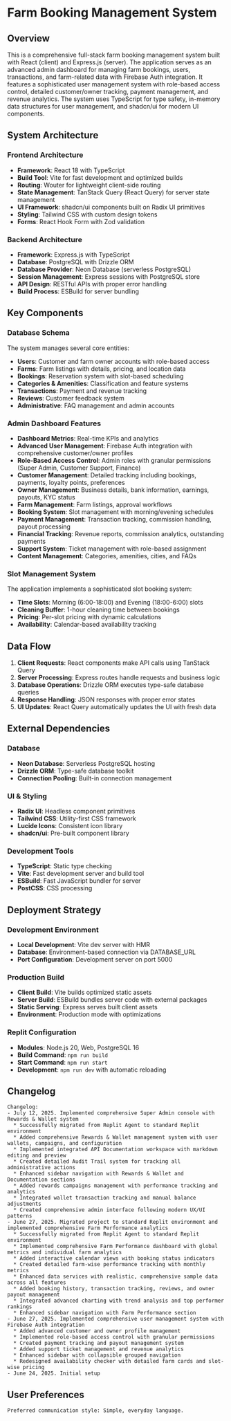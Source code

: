 # Farm Booking Management System

## Overview

This is a comprehensive full-stack farm booking management system built with React (client) and Express.js (server). The application serves as an advanced admin dashboard for managing farm bookings, users, transactions, and farm-related data with Firebase Auth integration. It features a sophisticated user management system with role-based access control, detailed customer/owner tracking, payment management, and revenue analytics. The system uses TypeScript for type safety, in-memory data structures for user management, and shadcn/ui for modern UI components.

## System Architecture

### Frontend Architecture
- **Framework**: React 18 with TypeScript
- **Build Tool**: Vite for fast development and optimized builds
- **Routing**: Wouter for lightweight client-side routing
- **State Management**: TanStack Query (React Query) for server state management
- **UI Framework**: shadcn/ui components built on Radix UI primitives
- **Styling**: Tailwind CSS with custom design tokens
- **Forms**: React Hook Form with Zod validation

### Backend Architecture
- **Framework**: Express.js with TypeScript
- **Database**: PostgreSQL with Drizzle ORM
- **Database Provider**: Neon Database (serverless PostgreSQL)
- **Session Management**: Express sessions with PostgreSQL store
- **API Design**: RESTful APIs with proper error handling
- **Build Process**: ESBuild for server bundling

## Key Components

### Database Schema
The system manages several core entities:
- **Users**: Customer and farm owner accounts with role-based access
- **Farms**: Farm listings with details, pricing, and location data
- **Bookings**: Reservation system with slot-based scheduling
- **Categories & Amenities**: Classification and feature systems
- **Transactions**: Payment and revenue tracking
- **Reviews**: Customer feedback system
- **Administrative**: FAQ management and admin accounts

### Admin Dashboard Features
- **Dashboard Metrics**: Real-time KPIs and analytics
- **Advanced User Management**: Firebase Auth integration with comprehensive customer/owner profiles
- **Role-Based Access Control**: Admin roles with granular permissions (Super Admin, Customer Support, Finance)
- **Customer Management**: Detailed tracking including bookings, payments, loyalty points, preferences
- **Owner Management**: Business details, bank information, earnings, payouts, KYC status
- **Farm Management**: Farm listings, approval workflows
- **Booking System**: Slot management with morning/evening schedules
- **Payment Management**: Transaction tracking, commission handling, payout processing
- **Financial Tracking**: Revenue reports, commission analytics, outstanding payments
- **Support System**: Ticket management with role-based assignment
- **Content Management**: Categories, amenities, cities, and FAQs

### Slot Management System
The application implements a sophisticated slot booking system:
- **Time Slots**: Morning (6:00-18:00) and Evening (18:00-6:00) slots
- **Cleaning Buffer**: 1-hour cleaning time between bookings
- **Pricing**: Per-slot pricing with dynamic calculations
- **Availability**: Calendar-based availability tracking

## Data Flow

1. **Client Requests**: React components make API calls using TanStack Query
2. **Server Processing**: Express routes handle requests and business logic
3. **Database Operations**: Drizzle ORM executes type-safe database queries
4. **Response Handling**: JSON responses with proper error states
5. **UI Updates**: React Query automatically updates the UI with fresh data

## External Dependencies

### Database
- **Neon Database**: Serverless PostgreSQL hosting
- **Drizzle ORM**: Type-safe database toolkit
- **Connection Pooling**: Built-in connection management

### UI & Styling
- **Radix UI**: Headless component primitives
- **Tailwind CSS**: Utility-first CSS framework
- **Lucide Icons**: Consistent icon library
- **shadcn/ui**: Pre-built component library

### Development Tools
- **TypeScript**: Static type checking
- **Vite**: Fast development server and build tool
- **ESBuild**: Fast JavaScript bundler for server
- **PostCSS**: CSS processing

## Deployment Strategy

### Development Environment
- **Local Development**: Vite dev server with HMR
- **Database**: Environment-based connection via DATABASE_URL
- **Port Configuration**: Development server on port 5000

### Production Build
- **Client Build**: Vite builds optimized static assets
- **Server Build**: ESBuild bundles server code with external packages
- **Static Serving**: Express serves built client assets
- **Environment**: Production mode with optimizations

### Replit Configuration
- **Modules**: Node.js 20, Web, PostgreSQL 16
- **Build Command**: `npm run build`
- **Start Command**: `npm run start`
- **Development**: `npm run dev` with automatic reloading

## Changelog
```
Changelog:
- July 12, 2025. Implemented comprehensive Super Admin console with Rewards & Wallet system
  * Successfully migrated from Replit Agent to standard Replit environment
  * Added comprehensive Rewards & Wallet management system with user wallets, campaigns, and configuration
  * Implemented integrated API Documentation workspace with markdown editing and preview
  * Created detailed Audit Trail system for tracking all administrative actions
  * Enhanced sidebar navigation with Rewards & Wallet and Documentation sections
  * Added rewards campaigns management with performance tracking and analytics
  * Integrated wallet transaction tracking and manual balance adjustments
  * Created comprehensive admin interface following modern UX/UI patterns
- June 27, 2025. Migrated project to standard Replit environment and implemented comprehensive Farm Performance analytics
  * Successfully migrated from Replit Agent to standard Replit environment
  * Implemented comprehensive Farm Performance dashboard with global metrics and individual farm analytics
  * Added interactive calendar views with booking status indicators
  * Created detailed farm-wise performance tracking with monthly metrics
  * Enhanced data services with realistic, comprehensive sample data across all features
  * Added booking history, transaction tracking, reviews, and owner payout management
  * Integrated advanced charting with trend analysis and top performer rankings
  * Enhanced sidebar navigation with Farm Performance section
- June 27, 2025. Implemented comprehensive user management system with Firebase Auth integration
  * Added advanced customer and owner profile management
  * Implemented role-based access control with granular permissions
  * Created payment tracking and payout management system
  * Added support ticket management and revenue analytics
  * Enhanced sidebar with collapsible grouped navigation
  * Redesigned availability checker with detailed farm cards and slot-wise pricing
- June 24, 2025. Initial setup
```

## User Preferences
```
Preferred communication style: Simple, everyday language.
```